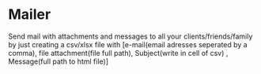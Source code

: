 # Mailer
Send mail with attachments and messages to all your clients/friends/family by just creating a csv/xlsx file with [e-mail(email adresses seperated by a comma), file attachment(file full path), Subject(write in cell of csv) , Message(full path to html file)]
